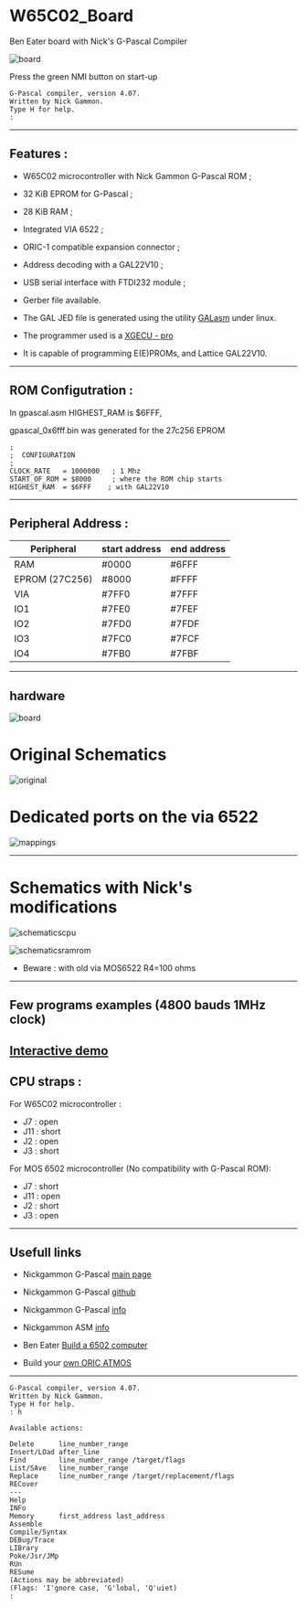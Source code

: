 # W65C02_Board
Ben Eater board with Nick's G-Pascal Compiler

![board](images/proto.jpg "Main board")

Press the green NMI button on start-up
```console
G-Pascal compiler, version 4.07.
Written by Nick Gammon.
Type H for help.
:
```
---

## Features :

- W65C02 microcontroller with Nick Gammon G-Pascal ROM ;
- 32 KiB EPROM for G-Pascal ;
- 28 KiB RAM ;
- Integrated VIA 6522 ;
- ORIC-1 compatible expansion connector ;
- Address decoding with a GAL22V10 ;
- USB serial interface with FTDI232 module ;
- Gerber file available.


- The GAL JED file is generated using the utility [GALasm](https://github.com/daveho/GALasm) under linux.
- The programmer used is a [XGECU - pro](https://www.aliexpress.com/premium/XGecu.html)
- It is capable of programming E(E)PROMs, and Lattice GAL22V10.
---

## ROM Configutration :

In gpascal.asm HIGHEST_RAM is $6FFF,

gpascal_0x6fff.bin was generated for the 27c256 EPROM

```console
;
;  CONFIGURATION
;
CLOCK_RATE   = 1000000   ; 1 Mhz
START_OF_ROM = $8000     ; where the ROM chip starts
HIGHEST_RAM  = $6FFF    ; with GAL22V10
```
---
## Peripheral Address :

| Peripheral | start address | end address |
| ------ | ------ | ------ |
| RAM | #0000 | #6FFF |
| EPROM (27C256) | #8000 | #FFFF |
| VIA | #7FF0 | #7FFF |
| IO1 | #7FE0 | #7FEF |
| IO2 | #7FD0 | #7FDF |
| IO3 | #7FC0 | #7FCF |
| IO4 | #7FB0 | #7FBF |

---
## hardware

![board](images/proto.png "board")

# Original Schematics

![original](schematics/ben.png "benboard")

# Dedicated ports on the via 6522

![mappings](images/mappings.png "mappings")

---
# Schematics with Nick's modifications

![schematicscpu](schematics/CPU_VIA.png "schematics CPU")

![schematicsramrom](schematics/RAM_ROM.png "schematics RAM ROM")

- Beware : with old via MOS6522 R4=100 ohms

---
## Few programs examples (4800 bauds 1MHz clock)

[Interactive demo](demo/README.md)
---
## CPU straps :

For W65C02 microcontroller :
- J7  : open
- J11 : short
- J2  : open
- J3  : short

For MOS 6502 microcontroller (No compatibility with G-Pascal ROM):
- J7  : short
- J11 : open
- J2  : short
- J3  : open
---
## Usefull links

- Nickgammon G-Pascal [main page](http://www.gammon.com.au/G-Pascal/index.htm)

- Nickgammon G-Pascal [github](https://github.com/nickgammon/G-Pascal/tree/master)

- Nickgammon G-Pascal [info](http://www.gammon.com.au/G-Pascal/pascal_compiler.htm)

- Nickgammon ASM [info](http://www.gammon.com.au/G-Pascal/assembler.htm)

- Ben Eater [Build a 6502 computer](https://eater.net/)

- Build your [own ORIC ATMOS](https://github.com/f4goh/oric/tree/main/Oric1-Atmos)

---
```console
G-Pascal compiler, version 4.07.
Written by Nick Gammon.
Type H for help.
: h

Available actions:

Delete      line_number_range
Insert/LOad after_line
Find        line_number_range /target/flags
List/SAve   line_number_range
Replace     line_number_range /target/replacement/flags
RECover
---
Help
INFo
Memory      first_address last_address
Assemble
Compile/Syntax
DEBug/Trace
LIBrary
Poke/Jsr/JMp
RUn
RESume
(Actions may be abbreviated)
(Flags: 'I'gnore case, 'G'lobal, 'Q'uiet)
:
```



